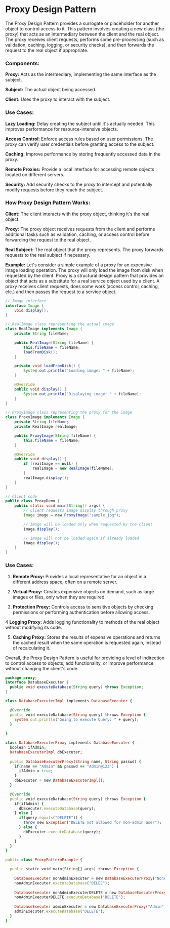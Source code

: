 # Proxy Design Pattern

The Proxy Design Pattern provides a surrogate or placeholder for another object to control access to it. This pattern involves creating a new class (the proxy) that acts as an intermediary between the client and the real object. The proxy receives client requests, performs some pre-processing (such as validation, caching, logging, or security checks), and then forwards the request to the real object if appropriate.

###    Components:

**Proxy:** Acts as the intermediary, implementing the same interface as the subject.

**Subject:** The actual object being accessed.

**Client:** Uses the proxy to interact with the subject.

### Use Cases:

**Lazy Loading:** Delay creating the subject until it's actually needed. This improves performance for resource-intensive objects. 

**Access Control:** Enforce access rules based on user permissions. The proxy can verify user credentials before granting access to the subject.

**Caching:** Improve performance by storing frequently accessed data in the proxy.

**Remote Proxies:** Provide a local interface for accessing remote objects located on different servers.

**Security:** Add security checks to the proxy to intercept and potentially modify requests before they reach the subject.

### How Proxy Design Pattern Works:

**Client:** The client interacts with the proxy object, thinking it's the real object.

**Proxy:** The proxy object receives requests from the client and performs additional tasks such as validation, caching, or access control before forwarding the request to the real object.

**Real Subject:** The real object that the proxy represents. The proxy forwards requests to the real subject if necessary.

**Example:**
Let's consider a simple example of a proxy for an expensive image loading operation. The proxy will only load the image from disk when requested by the client.
Proxy is a structural design pattern that provides an object that acts as a substitute for a real service object used by a client. A proxy receives client requests, does some work (access control, caching, etc.) and then passes the request to a service object.

```java
// Image interface
interface Image {
    void display();
}

// RealImage class representing the actual image
class RealImage implements Image {
    private String fileName;

    public RealImage(String fileName) {
        this.fileName = fileName;
        loadFromDisk();
    }

    private void loadFromDisk() {
        System.out.println("Loading image: " + fileName);
    }

    @Override
    public void display() {
        System.out.println("Displaying image: " + fileName);
    }
}

// ProxyImage class representing the proxy for the image
class ProxyImage implements Image {
    private String fileName;
    private RealImage realImage;

    public ProxyImage(String fileName) {
        this.fileName = fileName;
    }

    @Override
    public void display() {
        if (realImage == null) {
            realImage = new RealImage(fileName);
        }
        realImage.display();
    }
}

// Client code
public class ProxyDemo {
    public static void main(String[] args) {
        // Client requests image display through proxy
        Image image = new ProxyImage("sample.jpg");

        // Image will be loaded only when requested by the client
        image.display();

        // Image will not be loaded again if already loaded
        image.display();
    }
}

```

### Use Cases:

1.  **Remote Proxy:** Provides a local representative for an object in a different address space, often on a remote server.

2.  **Virtual Proxy:** Creates expensive objects on demand, such as large images or files, only when they are required.

3.  **Protection Proxy:** Controls access to sensitive objects by checking permissions or performing authentication before allowing access.

4  **Logging Proxy:** Adds logging functionality to methods of the real object without modifying its code.

5.  **Caching Proxy:** Stores the results of expensive operations and returns the cached result when the same operation is requested again, instead of recalculating it.

Overall, the Proxy Design Pattern is useful for providing a level of indirection to control access to objects, add functionality, or improve performance without changing the client's code.

```java
package proxy;
interface DatabaseExecuter {
  public void executeDatabase(String query) throws Exception;
}
```

```ruby
class DatabaseExecuterImpl implements DatabaseExecuter {

  @Override
  public void executeDatabase(String query) throws Exception {
    System.out.println("Going to execute Query: " + query);
  }
  
}
```

```ruby
class DatabaseExecuterProxy implements DatabaseExecuter {
  boolean ifAdmin;
  DatabaseExecuterImpl dbExecuter;
  
  public DatabaseExecuterProxy(String name, String passwd) {
    if(name == "Admin" && passwd == "Admin@123") {
      ifAdmin = true;
    }
    dbExecuter = new DatabaseExecuterImpl();
  }

  @Override
  public void executeDatabase(String query) throws Exception {
    if(ifAdmin) {
      dbExecuter.executeDatabase(query);
    } else {
      if(query.equals("DELETE")) {
        throw new Exception("DELETE not allowed for non-admin user");
      } else {
        dbExecuter.executeDatabase(query);
      }
    }
  }
}
```

```ruby
public class ProxyPatternExample {

  public static void main(String[] args) throws Exception {
  
    DatabaseExecuter nonAdminExecuter = new DatabaseExecuterProxy("NonAdmin", "Admin@123");
    nonAdminExecuter.executeDatabase("DELEE");
    
    DatabaseExecuter nonAdminExecuterDELETE = new DatabaseExecuterProxy("NonAdmin", "Admin@123");
    nonAdminExecuterDELETE.executeDatabase("DELETE");
    
    DatabaseExecuter adminExecuter = new DatabaseExecuterProxy("Admin", "Admin@123");
    adminExecuter.executeDatabase("DELETE");
  }
}
```
